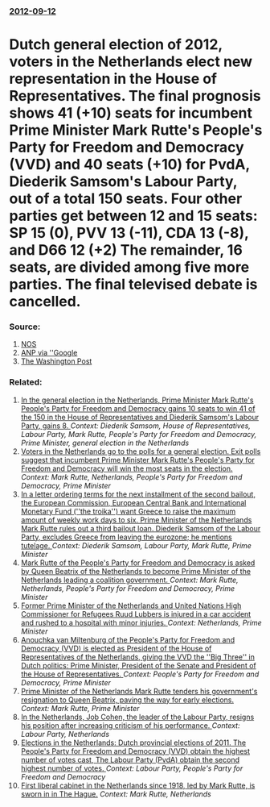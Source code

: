 ### [2012-09-12](/news/2012/09/12/index.md)

# Dutch general election of 2012, voters in the Netherlands elect new representation in the House of Representatives. The  final prognosis shows 41 (+10) seats for incumbent Prime Minister Mark Rutte's People's Party for Freedom and Democracy (VVD)  and 40 seats (+10) for PvdA, Diederik Samsom's Labour Party, out of a total 150 seats. Four other parties get between 12 and 15 seats: SP 15 (0), PVV 13 (-11), CDA 13 (-8), and D66 12 (+2) The remainder, 16 seats, are divided among five more parties. The final televised debate is cancelled. 




### Source:

1. [NOS](http://translate.google.com/translate?sl=nl&tl=en&js=n&prev=_t&hl=en&ie=UTF-8&layout=2&eotf=1&u=http%3A%2F%2Fnos.nl%2Fliveblog%2F417626-live-de-verkiezingen-2012.html)
2. [ANP via ''Google](http://www.google.nl/elections/ed/nl/results)
3. [The Washington Post](http://www.washingtonpost.com/business/dutch-election-could-change-countrys-allegiances-in-eu-efforts-to-resolve-debt-crisis/2012/09/12/c077d5d4-fc97-11e1-98c6-ec0a0a93f8eb_story.html)

### Related:

1. [In the general election in the Netherlands, Prime Minister Mark Rutte's People's Party for Freedom and Democracy gains 10 seats to win 41 of the 150 in the House of Representatives and Diederik Samsom's Labour Party, gains 8. ](/news/2012/09/13/in-the-general-election-in-the-netherlands-prime-minister-mark-rutte-s-people-s-party-for-freedom-and-democracy-gains-10-seats-to-win-41-of.md) _Context: Diederik Samsom, House of Representatives, Labour Party, Mark Rutte, People's Party for Freedom and Democracy, Prime Minister, general election in the Netherlands_
2. [Voters in the Netherlands go to the polls for a general election. Exit polls suggest that incumbent Prime Minister Mark Rutte's People's Party for Freedom and Democracy will win the most seats in the election. ](/news/2017/03/15/voters-in-the-netherlands-go-to-the-polls-for-a-general-election-exit-polls-suggest-that-incumbent-prime-minister-mark-rutte-s-people-s-par.md) _Context: Mark Rutte, Netherlands, People's Party for Freedom and Democracy, Prime Minister_
3. [In a letter ordering terms for the next installment of the second bailout, the European Commission, European Central Bank and International Monetary Fund (''the troika'') want Greece to raise the maximum amount of weekly work days to six. Prime Minister of the Netherlands Mark Rutte rules out a third bailout loan. Diederik Samsom of the Labour Party, excludes Greece from leaving the eurozone; he mentions tutelage. ](/news/2012/09/5/in-a-letter-ordering-terms-for-the-next-installment-of-the-second-bailout-the-european-commission-european-central-bank-and-international.md) _Context: Diederik Samsom, Labour Party, Mark Rutte, Prime Minister_
4. [Mark Rutte of the People's Party for Freedom and Democracy is asked by Queen Beatrix of the Netherlands to become Prime Minister of the Netherlands leading a coalition government. ](/news/2010/10/7/mark-rutte-of-the-people-s-party-for-freedom-and-democracy-is-asked-by-queen-beatrix-of-the-netherlands-to-become-prime-minister-of-the-neth.md) _Context: Mark Rutte, Netherlands, People's Party for Freedom and Democracy, Prime Minister_
5. [Former Prime Minister of the Netherlands and United Nations High Commissioner for Refugees Ruud Lubbers is injured in a car accident and rushed to a hospital with minor injuries. ](/news/2013/03/8/former-prime-minister-of-the-netherlands-and-united-nations-high-commissioner-for-refugees-ruud-lubbers-is-injured-in-a-car-accident-and-rus.md) _Context: Netherlands, Prime Minister_
6. [Anouchka van Miltenburg of the People's Party for Freedom and Democracy (VVD) is elected as President of the House of Representatives of the Netherlands, giving the VVD the ''Big Three'' in Dutch politics: Prime Minister, President of the Senate and President of the House of Representatives. ](/news/2012/09/25/anouchka-van-miltenburg-of-the-people-s-party-for-freedom-and-democracy-vvd-is-elected-as-president-of-the-house-of-representatives-of-the.md) _Context: People's Party for Freedom and Democracy, Prime Minister_
7. [Prime Minister of the Netherlands Mark Rutte tenders his government's resignation to Queen Beatrix, paving the way for early elections. ](/news/2012/04/23/prime-minister-of-the-netherlands-mark-rutte-tenders-his-government-s-resignation-to-queen-beatrix-paving-the-way-for-early-elections.md) _Context: Mark Rutte, Prime Minister_
8. [In the Netherlands, Job Cohen, the leader of the Labour Party, resigns his position after increasing criticism of his performance. ](/news/2012/02/20/in-the-netherlands-job-cohen-the-leader-of-the-labour-party-resigns-his-position-after-increasing-criticism-of-his-performance.md) _Context: Labour Party, Netherlands_
9. [Elections in the Netherlands: Dutch provincial elections of 2011. The People's Party for Freedom and Democracy (VVD) obtain the highest number of votes cast, The Labour Party (PvdA) obtain the second highest number of votes. ](/news/2011/03/2/elections-in-the-netherlands-dutch-provincial-elections-of-2011-the-people-s-party-for-freedom-and-democracy-vvd-obtain-the-highest-numb.md) _Context: Labour Party, People's Party for Freedom and Democracy_
10. [First liberal cabinet in the Netherlands since 1918, led by Mark Rutte, is sworn in in The Hague.](/news/2010/10/14/first-liberal-cabinet-in-the-netherlands-since-1918-led-by-mark-rutte-is-sworn-in-in-the-hague.md) _Context: Mark Rutte, Netherlands_
